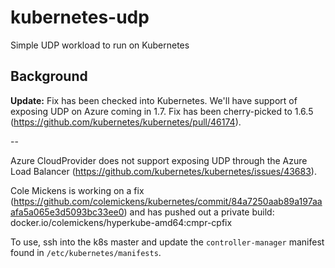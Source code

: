 # kubernetes-udp

Simple UDP workload to run on Kubernetes

## Background

**Update:** Fix has been checked into Kubernetes. We'll have support of exposing UDP on Azure coming in 1.7. Fix has been cherry-picked to 1.6.5 (https://github.com/kubernetes/kubernetes/pull/46174).

-- 

Azure CloudProvider does not support exposing UDP through the Azure Load Balancer (https://github.com/kubernetes/kubernetes/issues/43683).

Cole Mickens is working on a fix (https://github.com/colemickens/kubernetes/commit/84a7250aab89a197aaafa5a065e3d5093bc33ee0) and has pushed out a private build: 
docker.io/colemickens/hyperkube-amd64:cmpr-cpfix

To use, ssh into the k8s master and update the `controller-manager` manifest found in `/etc/kubernetes/manifests`.
